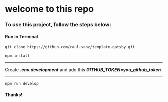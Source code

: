 # welcome to this repo

### To use this project, follow the steps below:

#### Run in Terminal


```
git clone https://github.com/raul-sanz/template-gatsby.git
```

```
npm install
```

***
Create ***.env.development*** and add this ***GITHUB_TOKEN=you_github_token***
***

```
npm run develop
```

#### Thanks!

